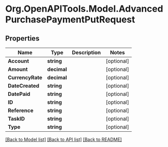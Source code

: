 # Org.OpenAPITools.Model.AdvancedPurchasePaymentPutRequest

## Properties

Name | Type | Description | Notes
------------ | ------------- | ------------- | -------------
**Account** | **string** |  | [optional] 
**Amount** | **decimal** |  | [optional] 
**CurrencyRate** | **decimal** |  | [optional] 
**DateCreated** | **string** |  | [optional] 
**DatePaid** | **string** |  | [optional] 
**ID** | **string** |  | [optional] 
**Reference** | **string** |  | [optional] 
**TaskID** | **string** |  | [optional] 
**Type** | **string** |  | [optional] 

[[Back to Model list]](../README.md#documentation-for-models) [[Back to API list]](../README.md#documentation-for-api-endpoints) [[Back to README]](../README.md)

